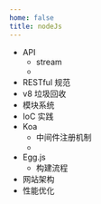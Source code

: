 ```yaml
---
home: false
title: nodeJs
---
```


+ API
    + stream
    + 
+ RESTful 规范
+ v8 垃圾回收
+ 模块系统
+ IoC 实践
+ Koa
    + 中间件注册机制
    + 
+ Egg.js
    + 构建流程
+ 网站架构
+ 性能优化